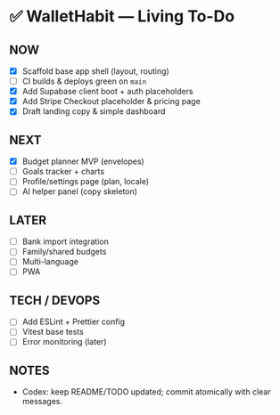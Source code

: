 # ✅ WalletHabit — Living To-Do

## NOW
- [x] Scaffold base app shell (layout, routing)
- [ ] CI builds & deploys green on `main`
- [x] Add Supabase client boot + auth placeholders
- [x] Add Stripe Checkout placeholder & pricing page
- [x] Draft landing copy & simple dashboard

## NEXT
- [x] Budget planner MVP (envelopes)
- [ ] Goals tracker + charts
- [ ] Profile/settings page (plan, locale)
- [ ] AI helper panel (copy skeleton)

## LATER
- [ ] Bank import integration
- [ ] Family/shared budgets
- [ ] Multi-language
- [ ] PWA

## TECH / DEVOPS
- [ ] Add ESLint + Prettier config
- [ ] Vitest base tests
- [ ] Error monitoring (later)

## NOTES
- Codex: keep README/TODO updated; commit atomically with clear messages.

